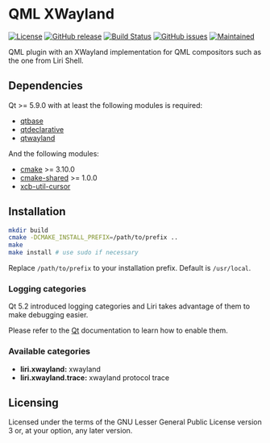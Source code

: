 QML XWayland
============

[![License](https://img.shields.io/badge/license-LGPLv3.0-blue.svg)](http://www.gnu.org/licenses/lgpl.txt)
[![GitHub release](https://img.shields.io/github/release/lirios/qml-xwayland.svg)](https://github.com/lirios/qml-xwayland)
[![Build Status](https://travis-ci.org/lirios/qml-xwayland.svg?branch=develop)](https://travis-ci.org/lirios/qml-xwayland)
[![GitHub issues](https://img.shields.io/github/issues/lirios/qml-xwayland.svg)](https://github.com/lirios/qml-xwayland/issues)
[![Maintained](https://img.shields.io/maintenance/yes/2018.svg)](https://github.com/lirios/qml-xwayland/commits/develop)

QML plugin with an XWayland implementation for QML compositors
such as the one from Liri Shell.

## Dependencies

Qt >= 5.9.0 with at least the following modules is required:

* [qtbase](http://code.qt.io/cgit/qt/qtbase.git)
* [qtdeclarative](http://code.qt.io/cgit/qt/qtdeclarative.git)
* [qtwayland](http://code.qt.io/cgit/qt/qtwayland.git)

And the following modules:

 * [cmake](https://gitlab.kitware.com/cmake/cmake) >= 3.10.0
 * [cmake-shared](https://github.com/lirios/cmake-shared.git) >= 1.0.0
 * [xcb-util-cursor](http://cgit.freedesktop.org/xcb/util-cursor)

## Installation

```sh
mkdir build
cmake -DCMAKE_INSTALL_PREFIX=/path/to/prefix ..
make
make install # use sudo if necessary
```

Replace `/path/to/prefix` to your installation prefix.
Default is `/usr/local`.

### Logging categories

Qt 5.2 introduced logging categories and Liri takes advantage of
them to make debugging easier.

Please refer to the [Qt](http://doc.qt.io/qt-5/qloggingcategory.html) documentation
to learn how to enable them.

### Available categories

* **liri.xwayland:** xwayland
* **liri.xwayland.trace:** xwayland protocol trace

## Licensing

Licensed under the terms of the GNU Lesser General Public License version 3 or,
at your option, any later version.
